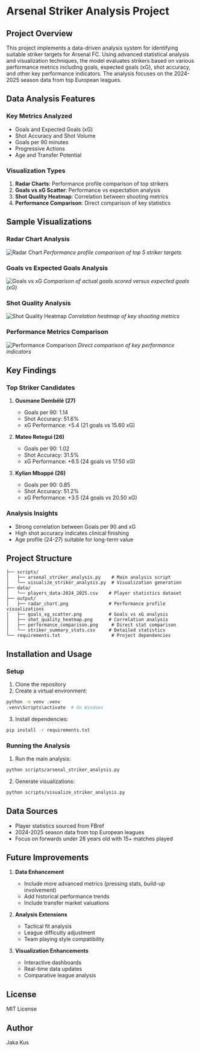 # Arsenal Striker Analysis Project

## Project Overview

This project implements a data-driven analysis system for identifying suitable striker targets for Arsenal FC. Using advanced statistical analysis and visualization techniques, the model evaluates strikers based on various performance metrics including goals, expected goals (xG), shot accuracy, and other key performance indicators. The analysis focuses on the 2024-2025 season data from top European leagues.

## Data Analysis Features

### Key Metrics Analyzed
- Goals and Expected Goals (xG)
- Shot Accuracy and Shot Volume
- Goals per 90 minutes
- Progressive Actions
- Age and Transfer Potential

### Visualization Types
1. **Radar Charts**: Performance profile comparison of top strikers
2. **Goals vs xG Scatter**: Performance vs expectation analysis
3. **Shot Quality Heatmap**: Correlation between shooting metrics
4. **Performance Comparison**: Direct comparison of key statistics

## Sample Visualizations

### Radar Chart Analysis
![Radar Chart](output/radar_chart.png)
*Performance profile comparison of top 5 striker targets*

### Goals vs Expected Goals Analysis
![Goals vs xG](output/goals_xg_scatter.png)
*Comparison of actual goals scored versus expected goals (xG)*

### Shot Quality Analysis
![Shot Quality Heatmap](output/shot_quality_heatmap.png)
*Correlation heatmap of key shooting metrics*

### Performance Metrics Comparison
![Performance Comparison](output/performance_comparison.png)
*Direct comparison of key performance indicators*

## Key Findings

### Top Striker Candidates
1. **Ousmane Dembélé (27)**
   - Goals per 90: 1.14
   - Shot Accuracy: 51.6%
   - xG Performance: +5.4 (21 goals vs 15.60 xG)

2. **Mateo Retegui (26)**
   - Goals per 90: 1.02
   - Shot Accuracy: 31.5%
   - xG Performance: +6.5 (24 goals vs 17.50 xG)

3. **Kylian Mbappé (26)**
   - Goals per 90: 0.85
   - Shot Accuracy: 51.2%
   - xG Performance: +3.5 (24 goals vs 20.50 xG)

### Analysis Insights
- Strong correlation between Goals per 90 and xG
- High shot accuracy indicates clinical finishing
- Age profile (24-27) suitable for long-term value

## Project Structure
```
├── scripts/
│   ├── arsenal_striker_analysis.py    # Main analysis script
│   └── visualize_striker_analysis.py  # Visualization generation
├── data/
│   └── players_data-2024_2025.csv    # Player statistics dataset
├── output/
│   ├── radar_chart.png               # Performance profile visualizations
│   ├── goals_xg_scatter.png          # Goals vs xG analysis
│   ├── shot_quality_heatmap.png      # Correlation analysis
│   ├── performance_comparison.png     # Direct stat comparison
│   └── striker_summary_stats.csv     # Detailed statistics
└── requirements.txt                   # Project dependencies
```

## Installation and Usage

### Setup
1. Clone the repository
2. Create a virtual environment:
```bash
python -m venv .venv
.venv\Scripts\activate  # On Windows
```
3. Install dependencies:
```bash
pip install -r requirements.txt
```

### Running the Analysis
1. Run the main analysis:
```bash
python scripts/arsenal_striker_analysis.py
```
2. Generate visualizations:
```bash
python scripts/visualize_striker_analysis.py
```

## Data Sources
- Player statistics sourced from FBref
- 2024-2025 season data from top European leagues
- Focus on forwards under 28 years old with 15+ matches played

## Future Improvements
1. **Data Enhancement**
   - Include more advanced metrics (pressing stats, build-up involvement)
   - Add historical performance trends
   - Include transfer market valuations

2. **Analysis Extensions**
   - Tactical fit analysis
   - League difficulty adjustment
   - Team playing style compatibility

3. **Visualization Enhancements**
   - Interactive dashboards
   - Real-time data updates
   - Comparative league analysis

## License
MIT License

## Author
Jaka Kus 